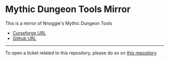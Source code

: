 # Mythic Dungeon Tools Mirror

This is a mirror of Nnoggie's Mythic Dungeon Tools 

- [Curseforge URL](https://www.curseforge.com/wow/addons/mythic-dungeon-tools)
- [Github URL](https://github.com/nnoggie/MythicDungeonTools)

----

To open a ticket related to this repository, please do so on [this repository](https://github.com/curseforge-mirror/.github)
